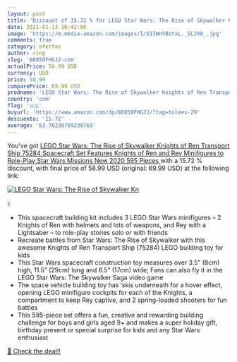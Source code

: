 ```yaml
---
layout: post
title: 'Discount of 15.72 % for LEGO Star Wars: The Rise of Skywalker Kn'
date: 2021-01-13 16:42:00
image: 'https://m.media-amazon.com/images/I/51IWnYBVtxL._SL200_.jpg'
comments: true
category: ofertas
author: ring
slug: 'B0858FHGJJ-com'
actualPrice: 58.99 USD
currency: USD
price: 58.99
comparePrice: 69.99 USD
prodname: 'LEGO Star Wars: The Rise of Skywalker Knights of Ren Transport Ship 75284 Spacecraft Set  Features Knights of Ren and Rey Minifigures to Role-Play Star Wars Missions  New 2020  595 Pieces '
country: 'com'
flag: '🇺🇸'
buyurl: 'https://www.amazon.com/dp/B0858FHGJJ/?tag=tolees-20'
descuento: '15.72'
average: '63.76230769230769'
---
```


You've got [LEGO Star Wars: The Rise of Skywalker Knights of Ren Transport Ship 75284 Spacecraft Set  Features Knights of Ren and Rey Minifigures to Role-Play Star Wars Missions  New 2020  595 Pieces ](https://www.amazon.com/dp/B0858FHGJJ/?tag=tolees-20) with a  15.72 % discount, with final price of 58.99 USD (original: 69.99 USD) at the following link:

[![LEGO Star Wars: The Rise of Skywalker Kn](https://m.media-amazon.com/images/I/51IWnYBVtxL._SL200_.jpg)](https://www.amazon.com/dp/B0858FHGJJ/?tag=tolees-20)

ℹ️:

- This spacecraft building kit includes 3 LEGO Star Wars minifigures – 2 Knights of Ren with helmets and lots of weapons, and Rey with a Lightsaber – to role-play stories solo or with friends
- Recreate battles from Star Wars: The Rise of Skywalker with this awesome Knights of Ren Transport Ship (75284) LEGO building toy for kids
- This Star Wars spacecraft construction toy measures over 3.5” (8cm) high, 11.5” (29cm) long and 6.5” (17cm) wide; Fans can also fly it in the LEGO Star Wars: The Skywalker Saga video game
- The space vehicle building toy has ‘skis underneath for a hover effect, opening LEGO minifigure cockpits for each of the Knights, a compartment to keep Rey captive, and 2 spring-loaded shooters for fun battles
- This 595-piece set offers a fun, creative and rewarding building challenge for boys and girls aged 9+ and makes a super holiday gift, birthday present or special surprise for kids and any Star Wars enthusiast

[🛒 Check the deal!!](https://www.amazon.com/dp/B0858FHGJJ/?tag=tolees-20)
